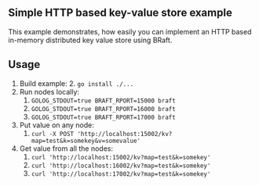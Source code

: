 
Simple HTTP based key-value store example
---
This example demonstrates, how easily you can implement an HTTP based in-memory distributed
key value store using BRaft.

Usage
---
1. Build example:
   2. `go install ./...`
2. Run nodes locally:
   1. `GOLOG_STDOUT=true BRAFT_RPORT=15000 braft`
   2. `GOLOG_STDOUT=true BRAFT_RPORT=16000 braft`
   3. `GOLOG_STDOUT=true BRAFT_RPORT=17000 braft`
3. Put value on any node:
   1. `curl -X POST 'http://localhost:15002/kv?map=test&k=somekey&v=somevalue'`
4. Get value from all the nodes:
   1. `curl 'http://localhost:15002/kv?map=test&k=somekey'`
   2. `curl 'http://localhost:16002/kv?map=test&k=somekey'`
   3. `curl 'http://localhost:17002/kv?map=test&k=somekey'`
